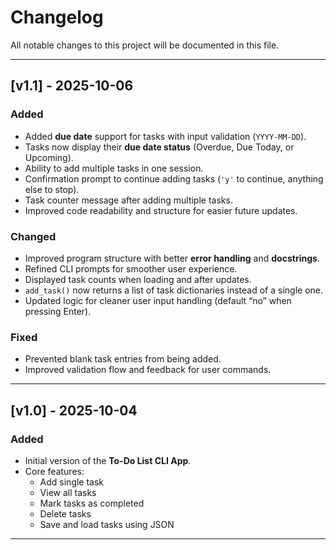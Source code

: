 # Changelog

All notable changes to this project will be documented in this file.

---

## [v1.1] - 2025-10-06

### Added
- Added **due date** support for tasks with input validation (`YYYY-MM-DD`).
- Tasks now display their **due date status** (Overdue, Due Today, or Upcoming).
- Ability to add multiple tasks in one session.
- Confirmation prompt to continue adding tasks (`'y'` to continue, anything else to stop).
- Task counter message after adding multiple tasks.
- Improved code readability and structure for easier future updates.

### Changed
- Improved program structure with better **error handling** and **docstrings**.
- Refined CLI prompts for smoother user experience.
- Displayed task counts when loading and after updates.
- `add_task()` now returns a list of task dictionaries instead of a single one.
- Updated logic for cleaner user input handling (default “no” when pressing Enter).

### Fixed
- Prevented blank task entries from being added.
- Improved validation flow and feedback for user commands.

---

## [v1.0] - 2025-10-04

### Added
- Initial version of the **To-Do List CLI App**.
- Core features:
  - Add single task  
  - View all tasks  
  - Mark tasks as completed  
  - Delete tasks  
  - Save and load tasks using JSON

---

